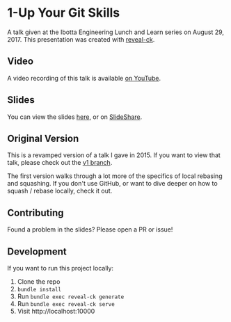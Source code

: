 # 1-Up Your Git Skills

A talk given at the Ibotta Engineering Lunch and Learn series on August 29, 2017.
This presentation was created with [reveal-ck](https://github.com/jedcn/reveal-ck).

## Video
A video recording of this talk is available [on YouTube](https://youtu.be/yipRNHjNxT4).

## Slides
You can view the slides [here](https://blimmer.github.io/1up-git-skills-talk), or on [SlideShare](https://www.slideshare.net/BenLimmer/understanding-github-pr-merge-options-1uping-your-git-skills-part-2).
## Original Version
This is a revamped version of a talk I gave in 2015. If you want to view that
talk, please check out the [v1 branch](https://github.com/blimmer/1up-git-skills-talk/tree/v1).

The first version walks through a lot more of the specifics of local rebasing and squashing.
If you don't use GitHub, or want to dive deeper on how to squash / rebase locally, check it out.

## Contributing
Found a problem in the slides? Please open a PR or issue!

## Development
If you want to run this project locally:

1. Clone the repo
2. `bundle install`
3. Run `bundle exec reveal-ck generate`
4. Run `bundle exec reveal-ck serve`
5. Visit http://localhost:10000
